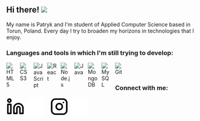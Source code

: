 ## Hi there! <img src="https://raw.githubusercontent.com/MartinHeinz/MartinHeinz/master/wave.gif" width="30px">

My name is Patryk and I'm student of Applied Computer Science based in Torun, Poland. Every day I try to broaden my horizons in technologies that I enjoy.

### Languages and tools in which I'm still trying to develop:

<img align="left" alt="HTML5" width="26px" src="https://cdn.jsdelivr.net/gh/devicons/devicon/icons/html5/html5-original.svg" style="padding-right:10px;" />
<img align="left" alt="CSS3" width="26px" src="https://cdn.jsdelivr.net/gh/devicons/devicon/icons/css3/css3-original.svg" style="padding-right:10px;" />
<img align="left" alt="JavaScript" width="26px" src="https://cdn.jsdelivr.net/gh/devicons/devicon/icons/javascript/javascript-original.svg" style="padding-right:10px;" />
<img align="left" alt="React" width="26px" src="https://cdn.jsdelivr.net/gh/devicons/devicon/icons/react/react-original.svg" style="padding-right:10px;" />
<img align="left" alt="Node.js" width="26px" src="https://cdn.jsdelivr.net/gh/devicons/devicon/icons/nodejs/nodejs-original.svg" style="padding-right:10px;" />
<img align="left" alt="Java" width="26px" src="https://cdn.jsdelivr.net/gh/devicons/devicon/icons/java/java-original.svg" style="padding-right:10px;" />
<img align="left" alt="MongoDB" width="26px" src="https://cdn.jsdelivr.net/gh/devicons/devicon/icons/mongodb/mongodb-original.svg" style="padding-right:10px;" />
<img align="left" alt="MySQL" width="26px" src="https://cdn.jsdelivr.net/gh/devicons/devicon/icons/mysql/mysql-original.svg" style="padding-right:10px;" />
<img align="left" alt="Git" width="26px" src="https://cdn.jsdelivr.net/gh/devicons/devicon/icons/git/git-original.svg" style="padding-right:10px;" />

<br />
<br />

### Connect with me:

[![website](./img/linkedin-light.svg)](https://www.linkedin.com/in/patryk-sztuczka#gh-light-mode-only)
[![website](./img/linkedin-dark.svg)](https://www.linkedin.com/in/patryk-sztuczka#gh-dark-mode-only)
&nbsp;&nbsp;
[![website](./img/instagram-light.svg)](https://www.instagram.com/patryksztuczka#gh-light-mode-only)
[![website](./img/instagram-dark.svg)](https://www.instagram.com/patryksztuczka#gh-dark-mode-only)
